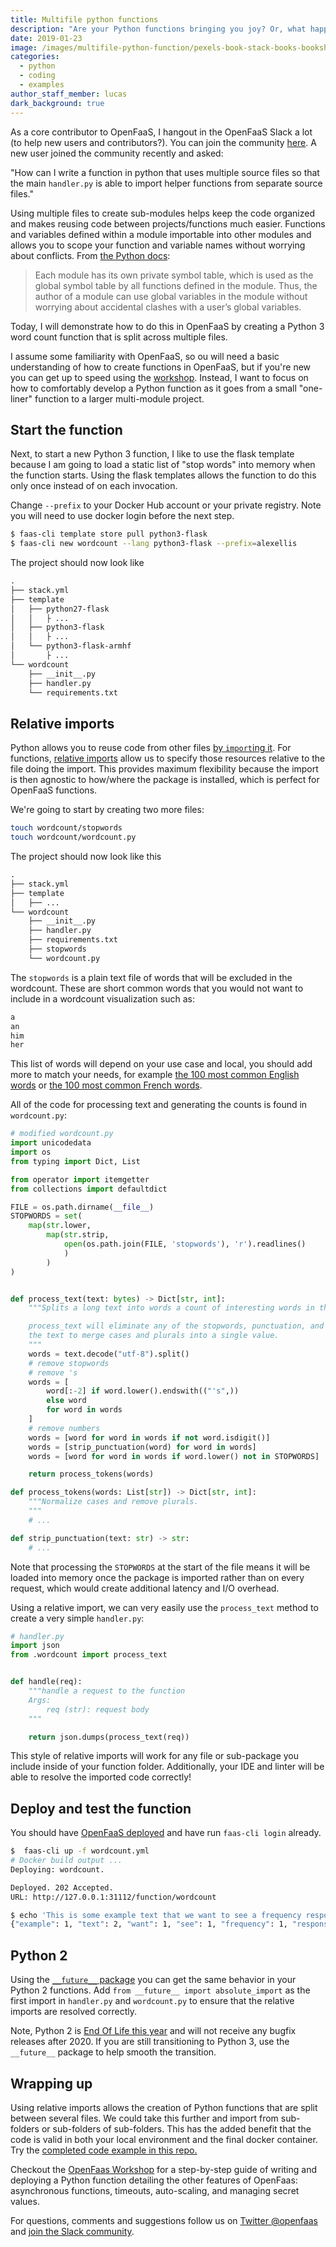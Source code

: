 ```yaml
---
title: Multifile python functions
description: "Are your Python functions bringing you joy? Or, what happens when you want to split your Python function into multiple modules?"
date: 2019-01-23
image: /images/multifile-python-function/pexels-book-stack-books-bookshop-264635.jpg
categories:
  - python
  - coding
  - examples
author_staff_member: lucas
dark_background: true
---
```


As a core contributor to OpenFaaS, I hangout in the OpenFaaS Slack a lot (to help new users and contributors?). You can join the community [here][openfaas-slack-signup]. A new user joined the community recently and asked:

"How can I write a function in python that uses multiple source files so that the main `handler.py` is able to import helper functions from separate source files."

Using multiple files to create sub-modules helps keep the code organized and makes reusing code between projects/functions much easier. Functions and variables defined within a module importable into other modules and allows you to scope your function and variable names without worrying about conflicts. From [the Python docs](https://docs.python.org/3/tutorial/modules.html#more-on-modules):

> Each module has its own private symbol table, which is used as the global symbol table by all functions defined in the module. Thus, the author of a module can use global variables in the module without worrying about accidental clashes with a user’s global variables.

Today, I will demonstrate how to do this in OpenFaaS by creating a Python 3 word count function that is split across multiple files.

I assume some familiarity with OpenFaaS, so ou will need a basic understanding of how to create functions in OpenFaaS, but if you're new you can get up to speed using the [workshop][workshop-repo]. Instead, I want to focus on how to comfortably develop a Python function as it goes from a small "one-liner" function to a larger multi-module project.

## Start the function

Next, to start a new Python 3 function, I like to use the flask template because I am going to load a static list of "stop words" into memory when the function starts. Using the flask templates allows the function to do this only once instead of on each invocation.

Change `--prefix` to your Docker Hub account or your private registry. Note you will need to use docker login before the next step.

```sh
$ faas-cli template store pull python3-flask
$ faas-cli new wordcount --lang python3-flask --prefix=alexellis
```

The project should now look like

```txt
.
├── stack.yml
├── template
│   ├── python27-flask
│   │   ├ ...
│   ├── python3-flask
│   │   ├ ...
│   └── python3-flask-armhf
│       ├ ...
└── wordcount
    ├── __init__.py
    ├── handler.py
    └── requirements.txt
```

## Relative imports

Python allows you to reuse code from other files [by `import`ing it][pep-328]. For functions, [relative imports][abs-vs-rel-imports] allow us to specify those resources relative to the file doing the import. This provides maximum flexibility because the import is then agnostic to how/where the package is installed, which is perfect for OpenFaaS functions.

We're going to start by creating two more files:

```sh
touch wordcount/stopwords
touch wordcount/wordcount.py
```

The project should now look like this

```txt
.
├── stack.yml
├── template
│   ├── ...
└── wordcount
    ├── __init__.py
    ├── handler.py
    ├── requirements.txt
    ├── stopwords
    └── wordcount.py
```

The `stopwords` is a plain text file of words that will be excluded in the wordcount. These are short common words that you would not want to include in a wordcount visualization such as:

```txt
a
an
him
her
```

This list of words will depend on your use case and local, you should add more to match your needs, for example [the 100 most common English words][100-common-en-words] or [the 100 most common French words][100-common-fr-words].

All of the code for processing text and generating the counts is found in `wordcount.py`:

```py
# modified wordcount.py
import unicodedata
import os
from typing import Dict, List

from operator import itemgetter
from collections import defaultdict

FILE = os.path.dirname(__file__)
STOPWORDS = set(
    map(str.lower,
        map(str.strip,
            open(os.path.join(FILE, 'stopwords'), 'r').readlines()
            )
        )
)


def process_text(text: bytes) -> Dict[str, int]:
    """Splits a long text into words a count of interesting words in the text.

    process_text will eliminate any of the stopwords, punctuation, and normalize
    the text to merge cases and plurals into a single value.
    """
    words = text.decode("utf-8").split()
    # remove stopwords
    # remove 's
    words = [
        word[:-2] if word.lower().endswith(("'s",))
        else word
        for word in words
    ]
    # remove numbers
    words = [word for word in words if not word.isdigit()]
    words = [strip_punctuation(word) for word in words]
    words = [word for word in words if word.lower() not in STOPWORDS]

    return process_tokens(words)

def process_tokens(words: List[str]) -> Dict[str, int]:
    """Normalize cases and remove plurals.
    """
    # ...

def strip_punctuation(text: str) -> str:
    # ...
```

Note that processing the `STOPWORDS` at the start of the file means it will be loaded into memory once the package is imported rather than on every request, which would create additional latency and I/O overhead.

Using a relative import, we can very easily use the `process_text` method to create a very simple `handler.py`:

```py
# handler.py
import json
from .wordcount import process_text


def handle(req):
    """handle a request to the function
    Args:
        req (str): request body
    """

    return json.dumps(process_text(req))
```

This style of relative imports will work for any file or sub-package you include inside of your function folder. Additionally, your IDE and linter will be able to resolve the imported code correctly!

## Deploy and test the function

You should have [OpenFaaS deployed][openfaas-deployment] and have run `faas-cli login` already.

```sh
$  faas-cli up -f wordcount.yml
# Docker build output ...
Deploying: wordcount.

Deployed. 202 Accepted.
URL: http://127.0.0.1:31112/function/wordcount

$ echo 'This is some example text that we want to see a frequency response for.  It has text like apple, apples, apple tree, etc' | faas-cli -f wordcount.yml invoke wordcount
{"example": 1, "text": 2, "want": 1, "see": 1, "frequency": 1, "response": 1, "for": 1, "apple": 3, "tree": 1, "etc": 1}
```

## Python 2

Using the [`__future__` package][python-future] you can get the same behavior in your Python 2 functions. Add `from __future__ import absolute_import` as the first import in `handler.py` and `wordcount.py` to ensure that the relative imports are resolved correctly.

Note, Python 2 is [End Of Life this year][python2-eol] and will not receive any bugfix releases after 2020. If you are still transitioning to Python 3, use the `__future__` package to help smooth the transition.

## Wrapping up

Using relative imports allows the creation of Python functions that are split between several files. We could take this further and import from sub-folders or sub-folders of sub-folders. This has the added benefit that the code is valid in both your local environment and the final docker container. Try the [completed code example in this repo.][project-repo]

Checkout the [OpenFaas Workshop][workshop-repo] for a step-by-step guide of writing and deploying a Python function detailing the other features of OpenFaas: asynchronous functions, timeouts, auto-scaling, and managing secret values.

For questions, comments and suggestions follow us on [Twitter @openfaas][openfaas-twitter] and [join the Slack community][openfaas-slack-signup].

[openfaas-homepage]: https://openfaas.com
[openfaas-slack-signup]: https://docs.openfaas.com/community/#slack-workspace
[openfaas-twitter]: https://twitter.com/openfaas
[openfaas-deployment]: https://docs.openfaas.com/deployment/
[project-repo]: https://github.com/LucasRoesler/openfaas-multifile-example
[workshop-repo]: https://github.com/openfaas/workshop
[100-common-en-words]: https://www.espressoenglish.net/the-100-most-common-words-in-english/
[100-common-fr-words]: https://www.vistawide.com/french/top_100_french_words.htm
[python2-eol]: https://legacy.python.org/dev/peps/pep-0373/
[python-future]: https://docs.python.org/2/library/__future__.html
[abs-vs-rel-imports]: https://realpython.com/absolute-vs-relative-python-imports/#relative-imports
[pep-328]: https://www.python.org/dev/peps/pep-0328/
